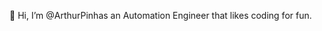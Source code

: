  👋 Hi, I’m @ArthurPinhas an Automation Engineer that likes coding for fun.

<!---
ArthurPinhas/ArthurPinhas is a ✨ special ✨ repository because its `README.md` (this file) appears on your GitHub profile.
You can click the Preview link to take a look at your changes.
--->
